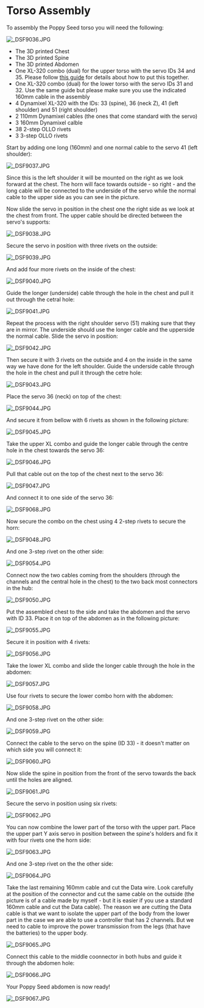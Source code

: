 # Torso Assembly

To assembly the Poppy Seed torso you will need the following:

![_DSF9036.JPG](./img/_DSF9036.JPG)

* The 3D printed Chest
* The 3D printed Spine
* The 3D printed Abdomen
* One XL-320 combo (dual) for the upper torso with the servo IDs 34 and 35. Please follow [this guide](dualXL.md) for details about how to put this together.
* One XL-320 combo (dual) for the lower torso with the servo IDs 31 and 32. Use the same guide but please make sure you use the indicated 160mm cable in the assembly
* 4 Dynamixel XL-320 with the IDs: 33 (spine), 36 (neck Z), 41 (left shoulder) and 51 (right shoulder)
* 2 110mm Dynamixel cables (the ones that come standard with the servo)
* 3 160mm Dynamixel calble
* 38 2-step OLLO rivets
* 3 3-step OLLO rivets

Start by adding one long (160mm) and one normal cable to the servo 41 (left shoulder):

![_DSF9037.JPG](./img/_DSF9037.JPG)

Since this is the left shoulder it will be mounted on the right as we look forward at the chest. The horn will face towards outside - so right - and the long cable will be connected to the underside of the servo while the normal cable to the upper side as you can see in the picture.

Now slide the servo in position in the chest one the right side as we look at the chest from front. The upper cable should be directed between the servo's supports:

![_DSF9038.JPG](./img/_DSF9038.JPG)

Secure the servo in position with three rivets on the outside:

![_DSF9039.JPG](./img/_DSF9039.JPG)

And add four more rivets on the inside of the chest:

![_DSF9040.JPG](./img/_DSF9040.JPG)

Guide the longer (underside) cable through the hole in the chest and pull it out through the cetral hole:

![_DSF9041.JPG](./img/_DSF9041.JPG)

Repeat the process with the right shoulder servo (51) making sure that they are in mirror. The underside should use the longer cable and the upperside the normal cable. Slide the servo in position:

![_DSF9042.JPG](./img/_DSF9042.JPG)

Then secure it with 3 rivets on the outside and 4 on the inside in the same way we have done for the left shoulder. Guide the underside cable through the hole in the chest and pull it through the cetre hole:

![_DSF9043.JPG](./img/_DSF9043.JPG)

Place the servo 36 (neck) on top of the chest:

![_DSF9044.JPG](./img/_DSF9044.JPG)

And secure it from bellow with 6 rivets as shown in the following picture:

![_DSF9045.JPG](./img/_DSF9045.JPG)

Take the upper XL combo and guide the longer cable through the centre hole in the chest towards the servo 36:

![_DSF9046.JPG](./img/_DSF9046.JPG)

Pull that cable out on the top of the chest next to the servo 36:

![_DSF9047.JPG](./img/_DSF9047.JPG)

And connect it to one side of the servo 36:

![_DSF9068.JPG](./img/_DSF9068.JPG)

Now secure the combo on the chest using 4 2-step rivets to secure the horn:

![_DSF9048.JPG](./img/_DSF9048.JPG)

And one 3-step rivet on the other side:

![_DSF9054.JPG](./img/_DSF9054.JPG)

Connect now the two cables coming from the shoulders (through the channels and the central hole in the chest) to the two back most connectors in the hub:

![_DSF9050.JPG](./img/_DSF9050.JPG)

Put the assembled chest to the side and take the abdomen and the servo with ID 33. Place it on top of the abdomen as in the following picture:

![_DSF9055.JPG](./img/_DSF9055.JPG)

Secure it in position with 4 rivets:

![_DSF9056.JPG](./img/_DSF9056.JPG)

Take the lower XL combo and slide the longer cable through the hole in the abdomen:

![_DSF9057.JPG](./img/_DSF9057.JPG)

Use four rivets to secure the lower combo horn with the abdomen:

![_DSF9058.JPG](./img/_DSF9058.JPG)

And one 3-step rivet on the other side:

![_DSF9059.JPG](./img/_DSF9059.JPG)

Connect the cable to the servo on the spine (ID 33) - it doesn't matter on which side you will connect it:

![_DSF9060.JPG](./img/_DSF9060.JPG)

Now slide the spine in position from the front of the servo towards the back until the holes are aligned.

![_DSF9061.JPG](./img/_DSF9061.JPG)

Secure the servo in position using six rivets:

![_DSF9062.JPG](./img/_DSF9062.JPG)

You can now combine the lower part of the torso with the upper part. Place the upper part Y axis servo in position between the spine's holders and fix it with four rivets one the horn side:

![_DSF9063.JPG](./img/_DSF9063.JPG)

And one 3-step rivet on the the other side:

![_DSF9064.JPG](./img/_DSF9064.JPG)

Take the last remaining 160mm cable and cut the Data wire. Look carefully at the position of the connector and cut the same cable on the outside (the picture is of a cable made by myself - but it is easier if you use a standard 160mm cable and cut the Data cable). The reason we are cutting the Data cable is that we want to isolate the upper part of the body from the lower part in the case we are able to use a controller that has 2 channels. But we need to cable to improve the power transmission from the legs (that have the batteries) to the upper body.

![_DSF9065.JPG](./img/_DSF9065.JPG)

Connect this cable to the middle coonnector in both hubs and guide it through the abdomen hole:

![_DSF9066.JPG](./img/_DSF9066.JPG)

Your Poppy Seed abdomen is now ready!

![_DSF9067.JPG](./img/_DSF9067.JPG)
